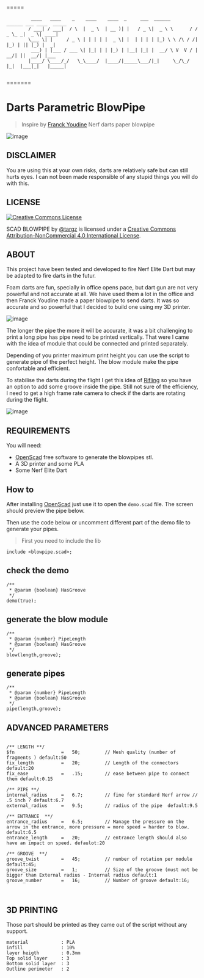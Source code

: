 

=====
```
 		 ____   ____    _    ____    ____  _     ___  ______        ______ ___ ____  _____ 
 		/ ___| / ___|  / \  |  _ \  | __ )| |   / _ \|  _ \ \      / /  _ \_ _|  _ \| ____|
 		\___ \| |     / _ \ | | | | |  _ \| |  | | | | |_) \ \ /\ / /| |_) | || |_) |  _|  
 		 ___) | |___ / ___ \| |_| | | |_) | |__| |_| |  __/ \ V  V / |  __/| ||  __/| |___ 
 		|____/ \____/_/   \_\____/  |____/|_____\___/|_|     \_/\_/  |_|  |___|_|   |_____|	                                                       
	

```

=======



# Darts Parametric BlowPipe 
> Inspire by [Franck Youdine](https://twitter.com/fyoudine) Nerf darts paper blowpipe 

![image](img/usage.jpg)

## DISCLAIMER

You are using this at your own risks, darts are relatively safe but can still hurts eyes. I can not been made responsible of any stupid things you will do with this. 


## LICENSE

[![Creative Commons License](https://i.creativecommons.org/l/by-nc/4.0/88x31.png)](http://creativecommons.org/licenses/by-nc/4.0/)

SCAD BLOWPIPE by [@targz](https://twitter.com/TarGz) is licensed under a [Creative Commons Attribution-NonCommercial 4.0 International License](http://creativecommons.org/licenses/by-nc/4.0/).

## ABOUT

This project have been tested and developed to fire Nerf Elite Dart but may be adapted to fire darts in the futur.  

Foam darts are fun, specially in office opens pace, but dart gun are not very powerful and not accurate at all.
We have used them a lot in the office and then Franck Youdine made a paper blowpipe to send darts. It was so accurate and so powerful that I decided to build one using my 3D printer.

![image](img/preview.jpg)

The longer the pipe the more it will be accurate, it was a bit challenging to print a long pipe has pipe need to be printed vertically. That were I came with the idea of module that could be connected and printed separately.

Depending of you printer maximum print height you can use the script to generate pipe of the perfect height. The blow module make the pipe confortable and efficient.

To stabilise the darts during the flight I get this idea of [Rifling](https://en.wikipedia.org/wiki/Rifling) so you have an option to add some groove inside the pipe. Still not sure of the efficiency, I need to get a high frame rate camera to check if the darts are rotating during the flight.

![image](img/groove.jpg)


## REQUIREMENTS

You will need:

- [OpenScad](http://www.openscad.org/) free software to generate the blowpipes stl.
- A 3D printer and some PLA
- Some Nerf Elite Dart

## How to

After installing [OpenScad](http://www.openscad.org/) just use it to open the ```demo.scad``` file.
The screen should preview the pipe below. 




Then use the code below or uncomment different part of the demo file to generate your pipes.


>  First you need to include the lib

```
include <blowpipe.scad>;
```

## check the demo


```
/**
 * @param {boolean} HasGroove
 */
demo(true); 
```

## generate the blow module

```
/**
 * @param {number} PipeLength
 * @param {boolean} HasGroove
 */
blow(length,groove); 
```

##  generate pipes

```
/**
 * @param {number} PipeLength
 * @param {boolean} HasGroove
 */
pipe(length,groove);
```

## ADVANCED PARAMETERS

```

/** LENGTH **/
$fn                 =   50;         // Mesh quality (number of fragments ) default:50
fix_length          =   20;         // Length of the connectors default:20
fix_ease            =   .15;        // ease between pipe to connect them default:0.15

/** PIPE **/
internal_radius     =   6.7;        // fine for standard Nerf arrow // .5 inch ? default:6.7
external_radius     =   9.5;        // radius of the pipe  default:9.5

/** ENTRANCE  **/
entrance_radius     =   6.5;        // Manage the pressure on the arrow in the entrance, more pressure = more speed = harder to blow. default:6.5
entrance_length     =   20;         // entrance length should also have an impact on speed. defaulot:20

/** GROOVE  **/
groove_twist        =   45;         // number of rotation per module default:45;
groove_size         =   1;          // Size of the groove (must not be bigger than External radius - Internal radius default:1
groove_number       =   16;         // Number of groove default:16;



```


## 3D PRINTING

Those part should be printed as they came out of the script without any support.

```
material 			: PLA
infill				: 10% 
layer heigth		: 0.3mm
Top solid layer 	: 3
Bottom solid layer 	: 3
Outline perimeter 	: 2
```

